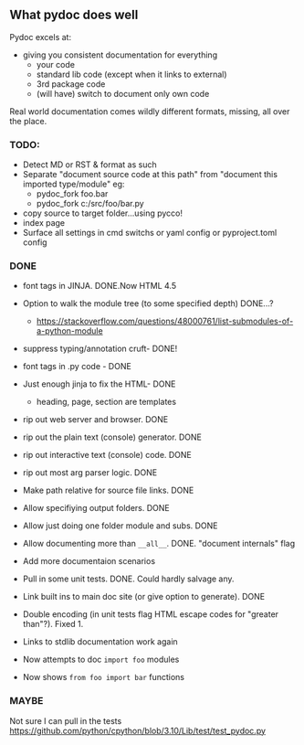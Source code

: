 ## What pydoc does well
Pydoc excels at:
- giving you consistent documentation for everything
  - your code
  - standard lib code (except when it links to external)
  - 3rd package code
  - (will have) switch to document only own code

Real world documentation comes wildly different formats, missing, all over the place.


### TODO:
- Detect MD or RST &amp; format as such
- Separate "document source code at this path" from "document this imported type/module" eg:
  - pydoc_fork foo.bar
  - pydoc_fork c:/src/foo/bar.py
- copy source to target folder...using pycco!
- index page
- Surface all settings in cmd switchs or yaml config or pyproject.toml config

### DONE
- font tags in JINJA. DONE.Now HTML 4.5
- Option to walk the module tree (to some specified depth) DONE...?
  - https://stackoverflow.com/questions/48000761/list-submodules-of-a-python-module

- suppress typing/annotation cruft- DONE!
- font tags in .py code - DONE
- Just enough jinja to fix the HTML- DONE
  - heading, page, section are templates
- rip out web server and browser. DONE
- rip out the plain text (console) generator. DONE
- rip out interactive text (console) code. DONE
- rip out most arg parser logic. DONE
- Make path relative for source file links. DONE
- Allow specifiying output folders. DONE
- Allow just doing one folder module and subs. DONE
- Allow documenting more than `__all__`. DONE. "document internals" flag
- Add more documentaion scenarios
- Pull in some unit tests. DONE. Could hardly salvage any.
- Link built ins to main doc site (or give option to generate). DONE
- Double encoding (in unit tests flag HTML escape codes for "greater than"?). Fixed 1.
- Links to stdlib documentation work again
- Now attempts to doc `import foo` modules
- Now shows `from foo import bar` functions

### MAYBE
Not sure I can pull in the tests
https://github.com/python/cpython/blob/3.10/Lib/test/test_pydoc.py
